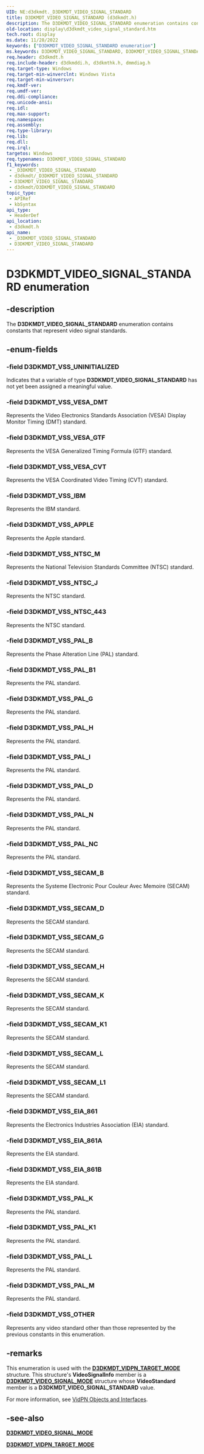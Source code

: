 ```yaml
---
UID: NE:d3dkmdt._D3DKMDT_VIDEO_SIGNAL_STANDARD
title: D3DKMDT_VIDEO_SIGNAL_STANDARD (d3dkmdt.h)
description: The D3DKMDT_VIDEO_SIGNAL_STANDARD enumeration contains constants that represent video signal standards.
old-location: display\d3dkmdt_video_signal_standard.htm
tech.root: display
ms.date: 11/28/2022
keywords: ["D3DKMDT_VIDEO_SIGNAL_STANDARD enumeration"]
ms.keywords: D3DKMDT_VIDEO_SIGNAL_STANDARD, D3DKMDT_VIDEO_SIGNAL_STANDARD enumeration [Display Devices], D3DKMDT_VSS_APPLE, D3DKMDT_VSS_EIA_861, D3DKMDT_VSS_EIA_861A, D3DKMDT_VSS_EIA_861B, D3DKMDT_VSS_IBM, D3DKMDT_VSS_NTSC_443, D3DKMDT_VSS_NTSC_J, D3DKMDT_VSS_NTSC_M, D3DKMDT_VSS_OTHER, D3DKMDT_VSS_PAL_B, D3DKMDT_VSS_PAL_B1, D3DKMDT_VSS_PAL_D, D3DKMDT_VSS_PAL_G, D3DKMDT_VSS_PAL_H, D3DKMDT_VSS_PAL_I, D3DKMDT_VSS_PAL_K, D3DKMDT_VSS_PAL_K1, D3DKMDT_VSS_PAL_L, D3DKMDT_VSS_PAL_M, D3DKMDT_VSS_PAL_N, D3DKMDT_VSS_PAL_NC, D3DKMDT_VSS_SECAM_B, D3DKMDT_VSS_SECAM_D, D3DKMDT_VSS_SECAM_G, D3DKMDT_VSS_SECAM_H, D3DKMDT_VSS_SECAM_K, D3DKMDT_VSS_SECAM_K1, D3DKMDT_VSS_SECAM_L, D3DKMDT_VSS_SECAM_L1, D3DKMDT_VSS_UNINITIALIZED, D3DKMDT_VSS_VESA_CVT, D3DKMDT_VSS_VESA_DMT, D3DKMDT_VSS_VESA_GTF, DmEnums_8174e59a-c264-4642-b770-d4e38236a6b7.xml, _D3DKMDT_VIDEO_SIGNAL_STANDARD, d3dkmdt/D3DKMDT_VIDEO_SIGNAL_STANDARD, d3dkmdt/D3DKMDT_VSS_APPLE, d3dkmdt/D3DKMDT_VSS_EIA_861, d3dkmdt/D3DKMDT_VSS_EIA_861A, d3dkmdt/D3DKMDT_VSS_EIA_861B, d3dkmdt/D3DKMDT_VSS_IBM, d3dkmdt/D3DKMDT_VSS_NTSC_443, d3dkmdt/D3DKMDT_VSS_NTSC_J, d3dkmdt/D3DKMDT_VSS_NTSC_M, d3dkmdt/D3DKMDT_VSS_OTHER, d3dkmdt/D3DKMDT_VSS_PAL_B, d3dkmdt/D3DKMDT_VSS_PAL_B1, d3dkmdt/D3DKMDT_VSS_PAL_D, d3dkmdt/D3DKMDT_VSS_PAL_G, d3dkmdt/D3DKMDT_VSS_PAL_H, d3dkmdt/D3DKMDT_VSS_PAL_I, d3dkmdt/D3DKMDT_VSS_PAL_K, d3dkmdt/D3DKMDT_VSS_PAL_K1, d3dkmdt/D3DKMDT_VSS_PAL_L, d3dkmdt/D3DKMDT_VSS_PAL_M, d3dkmdt/D3DKMDT_VSS_PAL_N, d3dkmdt/D3DKMDT_VSS_PAL_NC, d3dkmdt/D3DKMDT_VSS_SECAM_B, d3dkmdt/D3DKMDT_VSS_SECAM_D, d3dkmdt/D3DKMDT_VSS_SECAM_G, d3dkmdt/D3DKMDT_VSS_SECAM_H, d3dkmdt/D3DKMDT_VSS_SECAM_K, d3dkmdt/D3DKMDT_VSS_SECAM_K1, d3dkmdt/D3DKMDT_VSS_SECAM_L, d3dkmdt/D3DKMDT_VSS_SECAM_L1, d3dkmdt/D3DKMDT_VSS_UNINITIALIZED, d3dkmdt/D3DKMDT_VSS_VESA_CVT, d3dkmdt/D3DKMDT_VSS_VESA_DMT, d3dkmdt/D3DKMDT_VSS_VESA_GTF, display.d3dkmdt_video_signal_standard
req.header: d3dkmdt.h
req.include-header: d3dkmddi.h, d3dkmthk.h, dmmdiag.h
req.target-type: Windows
req.target-min-winverclnt: Windows Vista
req.target-min-winversvr: 
req.kmdf-ver: 
req.umdf-ver: 
req.ddi-compliance: 
req.unicode-ansi: 
req.idl: 
req.max-support: 
req.namespace: 
req.assembly: 
req.type-library: 
req.lib: 
req.dll: 
req.irql: 
targetos: Windows
req.typenames: D3DKMDT_VIDEO_SIGNAL_STANDARD
f1_keywords:
 - _D3DKMDT_VIDEO_SIGNAL_STANDARD
 - d3dkmdt/_D3DKMDT_VIDEO_SIGNAL_STANDARD
 - D3DKMDT_VIDEO_SIGNAL_STANDARD
 - d3dkmdt/D3DKMDT_VIDEO_SIGNAL_STANDARD
topic_type:
 - APIRef
 - kbSyntax
api_type:
 - HeaderDef
api_location:
 - d3dkmdt.h
api_name:
 - _D3DKMDT_VIDEO_SIGNAL_STANDARD
 - D3DKMDT_VIDEO_SIGNAL_STANDARD
---
```


# D3DKMDT_VIDEO_SIGNAL_STANDARD enumeration

## -description

The **D3DKMDT_VIDEO_SIGNAL_STANDARD** enumeration contains constants that represent video signal standards.

## -enum-fields

### -field D3DKMDT_VSS_UNINITIALIZED

Indicates that a variable of type **D3DKMDT_VIDEO_SIGNAL_STANDARD** has not yet been assigned a meaningful value.

### -field D3DKMDT_VSS_VESA_DMT

Represents the Video Electronics Standards Association (VESA) Display Monitor Timing (DMT) standard.

### -field D3DKMDT_VSS_VESA_GTF

Represents the VESA Generalized Timing Formula (GTF) standard.

### -field D3DKMDT_VSS_VESA_CVT

Represents the VESA Coordinated Video Timing (CVT) standard.

### -field D3DKMDT_VSS_IBM

Represents the IBM standard.

### -field D3DKMDT_VSS_APPLE

Represents the Apple standard.

### -field D3DKMDT_VSS_NTSC_M

Represents the National Television Standards Committee (NTSC) standard.

### -field D3DKMDT_VSS_NTSC_J

Represents the NTSC standard.

### -field D3DKMDT_VSS_NTSC_443

Represents the NTSC standard.

### -field D3DKMDT_VSS_PAL_B

Represents the Phase Alteration Line (PAL) standard.

### -field D3DKMDT_VSS_PAL_B1

Represents the PAL standard.

### -field D3DKMDT_VSS_PAL_G

Represents the PAL standard.

### -field D3DKMDT_VSS_PAL_H

Represents the PAL standard.

### -field D3DKMDT_VSS_PAL_I

Represents the PAL standard.

### -field D3DKMDT_VSS_PAL_D

Represents the PAL standard.

### -field D3DKMDT_VSS_PAL_N

Represents the PAL standard.

### -field D3DKMDT_VSS_PAL_NC

Represents the PAL standard.

### -field D3DKMDT_VSS_SECAM_B

Represents the Systeme Electronic Pour Couleur Avec Memoire (SECAM) standard.

### -field D3DKMDT_VSS_SECAM_D

Represents the SECAM standard.

### -field D3DKMDT_VSS_SECAM_G

Represents the SECAM standard.

### -field D3DKMDT_VSS_SECAM_H

Represents the SECAM standard.

### -field D3DKMDT_VSS_SECAM_K

Represents the SECAM standard.

### -field D3DKMDT_VSS_SECAM_K1

Represents the SECAM standard.

### -field D3DKMDT_VSS_SECAM_L

Represents the SECAM standard.

### -field D3DKMDT_VSS_SECAM_L1

Represents the SECAM standard.

### -field D3DKMDT_VSS_EIA_861

Represents the Electronics Industries Association (EIA) standard.

### -field D3DKMDT_VSS_EIA_861A

Represents the EIA standard.

### -field D3DKMDT_VSS_EIA_861B

Represents the EIA standard.

### -field D3DKMDT_VSS_PAL_K

Represents the PAL standard.

### -field D3DKMDT_VSS_PAL_K1

Represents the PAL standard.

### -field D3DKMDT_VSS_PAL_L

Represents the PAL standard.

### -field D3DKMDT_VSS_PAL_M

Represents the PAL standard.

### -field D3DKMDT_VSS_OTHER

Represents any video standard other than those represented by the previous constants in this enumeration.

## -remarks

This enumeration is used with the [**D3DKMDT_VIDPN_TARGET_MODE**](ns-d3dkmdt-_d3dkmdt_vidpn_target_mode.md) structure. This structure's **VideoSignalInfo** member is a [**D3DKMDT_VIDEO_SIGNAL_MODE**](ns-d3dkmdt-_d3dkmdt_video_signal_info.md) structure whose **VideoStandard** member is a **D3DKMDT_VIDEO_SIGNAL_STANDARD** value.

For more information, see [VidPN Objects and Interfaces](/windows-hardware/drivers/display/vidpn-objects-and-interfaces).

## -see-also

[**D3DKMDT_VIDEO_SIGNAL_MODE**](ns-d3dkmdt-_d3dkmdt_video_signal_info.md)

[**D3DKMDT_VIDPN_TARGET_MODE**](ns-d3dkmdt-_d3dkmdt_vidpn_target_mode.md)
